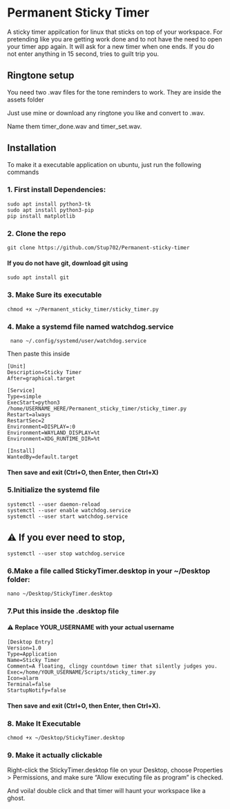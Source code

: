 # Permanent Sticky Timer

A sticky timer appilcation for linux that sticks on top of your workspace. For pretending like you are getting work done and to not have the need to open your timer app again. It will ask for a new timer when one ends. If you do not enter anything in 15 second, tries to guilt trip you.

## Ringtone setup
You need two .wav files for the tone reminders to work.  They are inside the assets folder

Just use mine or download any ringtone you like and convert to .wav. 

Name them timer_done.wav and timer_set.wav.

## Installation
To make it a executable application on ubuntu, just run the following commands

### 1. First install Dependencies:
    sudo apt install python3-tk
    sudo apt install python3-pip
    pip install matplotlib
 
### 2. Clone the repo
    git clone https://github.com/Stup702/Permanent-sticky-timer
    
#### If you do not have git, download git using 
    sudo apt install git
    
### 3. Make Sure its executable

    chmod +x ~/Permanent_sticky_timer/sticky_timer.py

### 4. Make a systemd file named watchdog.service
     nano ~/.config/systemd/user/watchdog.service
     
Then paste this inside
    
    [Unit]
    Description=Sticky Timer
    After=graphical.target
    
    [Service]
    Type=simple
    ExecStart=python3 /home/USERNAME_HERE/Permanent_sticky_timer/sticky_timer.py
    Restart=always
    RestartSec=2
    Environment=DISPLAY=:0
    Environment=WAYLAND_DISPLAY=%t
    Environment=XDG_RUNTIME_DIR=%t
    
    [Install]
    WantedBy=default.target

    
#### Then save and exit (Ctrl+O, then Enter, then Ctrl+X)

### 5.Initialize the systemd file
    systemctl --user daemon-reload
    systemctl --user enable watchdog.service
    systemctl --user start watchdog.service
    
## ⚠️ If you ever need to stop,
    systemctl --user stop watchdog.service

### 6.Make a file called StickyTimer.desktop in your ~/Desktop folder:

    nano ~/Desktop/StickyTimer.desktop

### 7.Put this inside the .desktop file
#### ⚠️ Replace YOUR_USERNAME with your actual username


    [Desktop Entry]
    Version=1.0
    Type=Application
    Name=Sticky Timer
    Comment=A floating, clingy countdown timer that silently judges you.
    Exec=/home/YOUR_USERNAME/Scripts/sticky_timer.py
    Icon=alarm
    Terminal=false
    StartupNotify=false


#### Then save and exit (Ctrl+O, then Enter, then Ctrl+X).

### 8.  Make It Executable
    chmod +x ~/Desktop/StickyTimer.desktop

### 9. Make it actually clickable
   Right-click the StickyTimer.desktop file on your Desktop, choose Properties > Permissions, and make sure “Allow executing file as program” is checked.


And voila! double click and that timer will haunt your workspace like a ghost.
